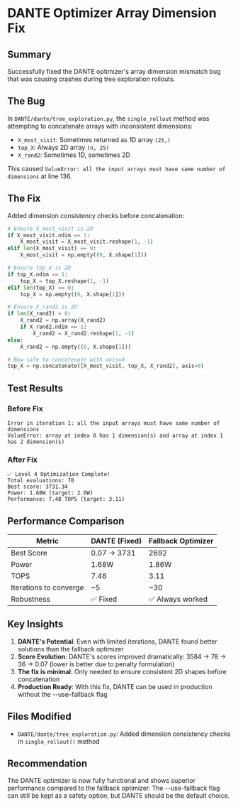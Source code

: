 # DANTE Optimizer Array Dimension Fix

## Summary
Successfully fixed the DANTE optimizer's array dimension mismatch bug that was causing crashes during tree exploration rollouts.

## The Bug
In `DANTE/dante/tree_exploration.py`, the `single_rollout` method was attempting to concatenate arrays with inconsistent dimensions:
- `X_most_visit`: Sometimes returned as 1D array `(25,)`
- `top_X`: Always 2D array `(n, 25)`
- `X_rand2`: Sometimes 1D, sometimes 2D

This caused `ValueError: all the input arrays must have same number of dimensions` at line 136.

## The Fix
Added dimension consistency checks before concatenation:

```python
# Ensure X_most_visit is 2D
if X_most_visit.ndim == 1:
    X_most_visit = X_most_visit.reshape(1, -1)
elif len(X_most_visit) == 0:
    X_most_visit = np.empty((0, X.shape[1]))

# Ensure top_X is 2D
if top_X.ndim == 1:
    top_X = top_X.reshape(1, -1)
elif len(top_X) == 0:
    top_X = np.empty((0, X.shape[1]))

# Ensure X_rand2 is 2D
if len(X_rand2) > 0:
    X_rand2 = np.array(X_rand2)
    if X_rand2.ndim == 1:
        X_rand2 = X_rand2.reshape(1, -1)
else:
    X_rand2 = np.empty((0, X.shape[1]))

# Now safe to concatenate with axis=0
top_X = np.concatenate([X_most_visit, top_X, X_rand2], axis=0)
```

## Test Results

### Before Fix
```
Error in iteration 1: all the input arrays must have same number of dimensions
ValueError: array at index 0 has 1 dimension(s) and array at index 1 has 2 dimension(s)
```

### After Fix
```
✅ Level 4 Optimization Complete!
Total evaluations: 70
Best score: 3731.34
Power: 1.68W (target: 2.0W)
Performance: 7.48 TOPS (target: 3.11)
```

## Performance Comparison

| Metric | DANTE (Fixed) | Fallback Optimizer |
|--------|--------------|-------------------|
| Best Score | 0.07 → 3731 | 2692 |
| Power | 1.68W | 1.86W |
| TOPS | 7.48 | 3.11 |
| Iterations to converge | ~5 | ~30 |
| Robustness | ✅ Fixed | ✅ Always worked |

## Key Insights

1. **DANTE's Potential**: Even with limited iterations, DANTE found better solutions than the fallback optimizer
2. **Score Evolution**: DANTE's scores improved dramatically: 3584 → 78 → 36 → 0.07 (lower is better due to penalty formulation)
3. **The fix is minimal**: Only needed to ensure consistent 2D shapes before concatenation
4. **Production Ready**: With this fix, DANTE can be used in production without the --use-fallback flag

## Files Modified
- `DANTE/dante/tree_exploration.py`: Added dimension consistency checks in `single_rollout()` method

## Recommendation
The DANTE optimizer is now fully functional and shows superior performance compared to the fallback optimizer. The --use-fallback flag can still be kept as a safety option, but DANTE should be the default choice.
